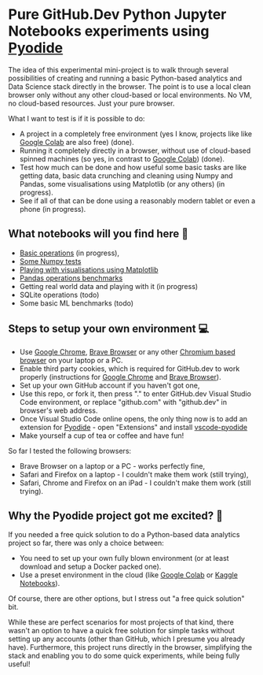 # Pure GitHub.Dev Python Jupyter Notebooks experiments using [Pyodide](https://github.com/pyodide/pyodide)

The idea of this experimental mini-project is to walk through several possibilities of creating and running a basic Python-based analytics and Data Science stack directly in the browser. The point is to use a local clean browser only without any other cloud-based or local environments. No VM, no cloud-based resources. Just your pure browser.

What I want to test is if it is possible to do:

* A project in a completely free environment (yes I know, projects like like [Google Colab](https://colab.research.google.com) are also free) (done).
* Running it completely directly in a browser, without use of cloud-based spinned machines (so yes, in contrast to [Google Colab](https://colab.research.google.com)) (done).
* Test how much can be done and how useful some basic tasks are like getting data, basic data crunching and cleaning using Numpy and Pandas, some visualisations using Matplotlib (or any others) (in progress).
* See if all of that can be done using a reasonably modern tablet or even a phone (in progress).

## What notebooks will you find here 🧐

* [Basic operations](./00-basic_browser_tests.ipynb) (in progress),
* [Some Numpy tests](./01-numpy_in_the_browser.ipynb)
* [Playing with visualisations using Matplotlib](./02-visualisations_in_the_browser.ipynb)
* [Pandas operations benchmarks](./03-pandas_in_the_browser.ipynb)
* Getting real world data and playing with it (in progress)
* SQLite operations (todo)
* Some basic ML benchmarks (todo)

## Steps to setup your own environment 💻

* Use [Google Chrome](https://www.google.com/chrome/), [Brave Browser](https://brave.com/) or any other [Chromium based browser](https://en.wikipedia.org/wiki/Chromium_(web_browser)#Active) on your laptop or a PC.
* Enable third party cookies, which is required for GitHub.dev to work properly (instructions for [Google Chrome](https://support.cloudhq.net/how-to-enable-3rd-party-cookies-in-google-chrome-browser/) and [Brave Browser](https://support.brave.com/hc/en-us/articles/360050634931-How-Do-I-Manage-Cookies-In-Brave-)).
* Set up your own GitHub account if you haven't got one,
* Use this repo, or fork it, then press "." to enter GitHub.dev Visual Studio Code environment, or replace "github.com" with "github.dev" in browser's web address.
* Once Visual Studio Code online opens, the only thing now is to add an extension for [Pyodide](https://github.com/pyodide/pyodide) - open "Extensions" and install [vscode-pyodide](https://marketplace.visualstudio.com/items?itemName=joyceerhl.vscode-pyodide)
* Make yourself a cup of tea or coffee and have fun!

So far I tested the following browsers:

* Brave Browser on a laptop or a PC - works perfectly fine,
* Safari and Firefox on a laptop - I couldn't make them work (still trying),
* Safari, Chrome and Firefox on an iPad - I couldn't make them work (still trying).

## Why the Pyodide project got me excited? 🥳

If you needed a free quick solution to do a Python-based data analytics project so far, there was only a choice between:

* You need to set up your own fully blown environment (or at least download and setup a Docker packed one).
* Use a preset environment in the cloud (like [Google Colab](https://colab.research.google.com) or [Kaggle Notebooks](https://www.kaggle.com/docs/notebooks)).

Of course, there are other options, but I stress out "a free quick solution" bit.

While these are perfect scenarios for most projects of that kind, there wasn't an option to have a quick free solution for simple tasks without setting up any accounts (other than GitHub, which I presume you already have). Furthermore, this project runs directly in the browser, simplifying the stack and enabling you to do some quick experiments, while being fully useful!
